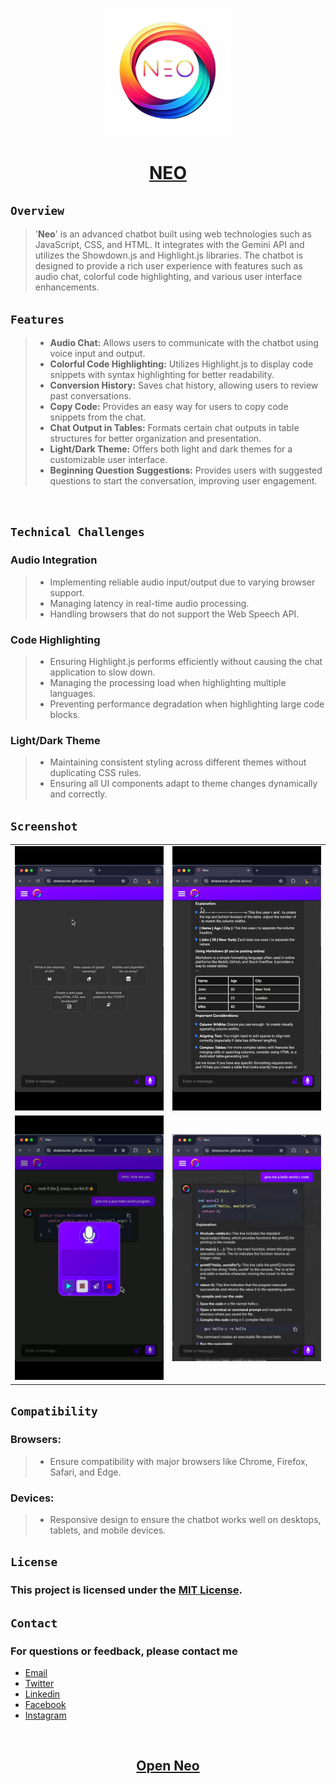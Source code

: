 <h1 align="center"><img src="./src/iconSmall.png" height="200"></h1>
<h1 align="center"> <a href="https://elsesourav.github.io/neo"> NEO</a></h1>


 ## `Overview`
 > '**Neo**' is an advanced chatbot built using web technologies such as JavaScript, CSS, and HTML. It integrates with the Gemini API and utilizes the Showdown.js and Highlight.js libraries. The chatbot is designed to provide a rich user experience with features such as audio chat, colorful code highlighting, and various user interface enhancements.

## `Features`
> - **Audio Chat:** Allows users to communicate with the chatbot using voice input and output.
> - **Colorful Code Highlighting:** Utilizes Highlight.js to display code snippets with syntax highlighting for better readability.
> - **Conversion History:** Saves chat history, allowing users to review past conversations.
> - **Copy Code:** Provides an easy way for users to copy code snippets from the chat.
> - **Chat Output in Tables:** Formats certain chat outputs in table structures for better organization and presentation.
> - **Light/Dark Theme:** Offers both light and dark themes for a customizable user interface.
> - **Beginning Question Suggestions:** Provides users with suggested questions to start the conversation, improving user engagement.



<br>

## `Technical Challenges`
### Audio Integration
> - Implementing reliable audio input/output due to varying browser support.
> - Managing latency in real-time audio processing.
> - Handling browsers that do not support the Web Speech API.

### Code Highlighting
> - Ensuring Highlight.js performs efficiently without causing the chat application to slow down.
> - Managing the processing load when highlighting multiple languages.
> - Preventing performance degradation when highlighting large code blocks.

### Light/Dark Theme
> - Maintaining consistent styling across different themes without duplicating CSS rules.
> - Ensuring all UI components adapt to theme changes dynamically and correctly.

## `Screenshot`
<table align="center">
  <tr>
    <td>
      <img src="./src/home.gif" width="300">
    </td>
    <td>
      <img src="./src/slider.gif" width="300">
    </td>
  </tr>
  <tr>
    <td>
      <img src="./src/audio.gif" width="300">
    </td>
    <td>
      <img src="./src/lightDark.gif" width="300">
    </td>
  </tr>
</table>

## `Compatibility`
### Browsers:
> - Ensure compatibility with major browsers like Chrome, Firefox, Safari, and Edge.
### Devices: 
> - Responsive design to ensure the chatbot works well on desktops, tablets, and mobile devices.

## `License`

### This project is licensed under the [MIT License](./LICENSE.md).

## `Contact`

### For questions or feedback, please contact me

-  [Email](https://elsesourav@gmail.com)
-  [Twitter](https://twitter.com/elsesourav)
-  [Linkedin](https://linkedin.com/in/elsesourav)
-  [Facebook](https://fb.com/elsesourav)
-  [Instagram](https://instagram.com/elsesourav)

<br />

<h2 align="center"> <a href="https://elsesourav.github.io/neo">Open Neo</a></h2>